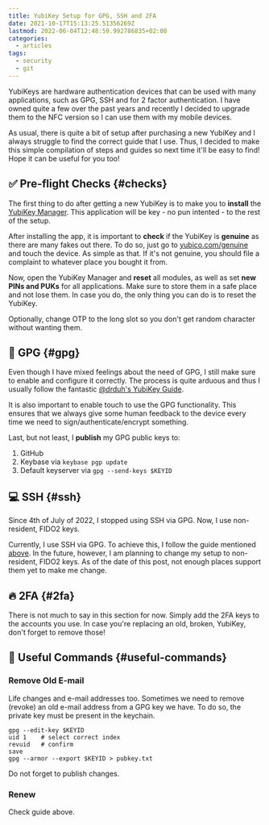 ```yaml
---
title: YubiKey Setup for GPG, SSH and 2FA
date: 2021-10-17T15:13:25.51356269Z
lastmod: 2022-06-04T12:48:59.992786835+02:00
categories:
  - articles
tags:
  - security
  - git
---
```


YubiKeys are hardware authentication devices that can be used with many applications, such as GPG, SSH and for 2 factor authentication. I have owned quite a few over the past years and recently I decided to upgrade them to the NFC version so I can use them with my mobile devices.

<!--more-->

As usual, there is quite a bit of setup after purchasing a new YubiKey and I always struggle to find the correct guide that I use. Thus, I decided to make this simple compilation of steps and guides so next time it'll be easy to find! Hope it can be useful for you too!

## ✅ Pre-flight Checks {#checks}

The first thing to do after getting a new YubiKey is to make you to **install** the [YubiKey Manager](https://www.yubico.com/support/download/yubikey-manager/). This application will be key - no pun intented - to the rest of the setup.

After installing the app, it is important to **check** if the YubiKey is **genuine** as there are many fakes out there. To do so, just go to [yubico.com/genuine](https://www.yubico.com/genuine/) and touch the device. As simple as that. If it's not genuine, you should file a complaint to whatever place you bought it from.

Now, open the YubiKey Manager and **reset** all modules, as well as set **new PINs and PUKs** for all applications. Make sure to store them in a safe place and not lose them. In case you do, the only thing you can do is to reset the YubiKey.

Optionally, change OTP to the long slot so you don't get random character without wanting them.

## 🔑 GPG {#gpg}

Even though I have mixed feelings about the need of GPG, I still make sure to enable and configure it correctly. The process is quite arduous and thus I usually follow the fantastic  [@drduh's YubiKey Guide](https://github.com/drduh/YubiKey-Guide). 

It is also important to enable touch to use the GPG functionality. This ensures that we always give some human feedback to the device every time we need to sign/authenticate/encrypt something.

Last, but not least, I **publish** my GPG public keys to:

1. GitHub
2. Keybase via `keybase pgp update`
3. Default keyserver via `gpg --send-keys $KEYID`

## 💻 SSH {#ssh}

<div class="box">

Since 4th of July of 2022, I stopped using SSH via GPG. Now, I use non-resident, FIDO2 keys.

</div>

Currently, I use SSH via GPG. To achieve this, I follow the guide mentioned [above](#gpg). In the future, however, I am planning to change my setup to non-resident, FIDO2 keys. As of the date of this post, not enough places support them yet to make me change.

## 🔥 2FA {#2fa}

There is not much to say in this section for now. Simply add the 2FA keys to the accounts you use. In case you're replacing an old, broken, YubiKey, don't forget to remove those!

## 📃 Useful Commands {#useful-commands}

### Remove Old E-mail

Life changes and e-mail addresses too. Sometimes we need to remove (revoke) an old e-mail address from a GPG key we have. To do so, the private key must be present in the keychain.

```shell
gpg --edit-key $KEYID
uid 1    # select correct index
revuid   # confirm
save
gpg --armor --export $KEYID > pubkey.txt
```

Do not forget to publish changes.

### Renew

Check guide above.
